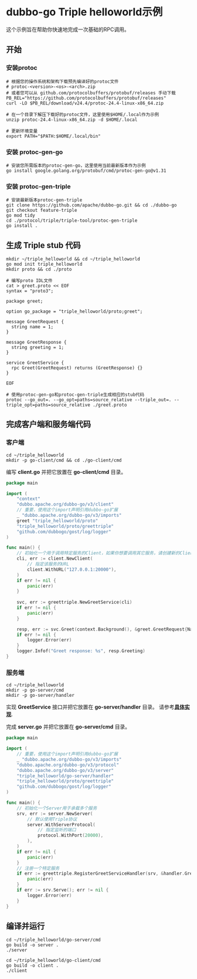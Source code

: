 # dubbo-go Triple helloworld示例

这个示例旨在帮助你快速地完成一次基础的RPC调用。

## 开始

### 安装protoc

```shell
# 根据您的操作系统和架构下载预先编译好的protoc文件
# protoc-<version>-<os>-<arch>.zip
# 或者您可以从 github.com/protocolbuffers/protobuf/releases 手动下载
PB_REL="https://github.com/protocolbuffers/protobuf/releases"
curl -LO $PB_REL/download/v24.4/protoc-24.4-linux-x86_64.zip

# 在一个目录下解压下载好的protoc文件，这里使用$HOME/.local作为示例
unzip protoc-24.4-linux-x86_64.zip -d $HOME/.local

# 更新环境变量
export PATH="$PATH:$HOME/.local/bin"
```

### 安装 protoc-gen-go

```shell
# 安装您所需版本的protoc-gen-go，这里使用当前最新版本作为示例
go install google.golang.org/protobuf/cmd/protoc-gen-go@v1.31
```

### 安装 protoc-gen-triple

```shell
# 安装最新版本protoc-gen-triple
git clone https://github.com/apache/dubbo-go.git && cd ./dubbo-go
git checkout feature-triple
go mod tidy
cd ./protocol/triple/triple-tool/protoc-gen-triple
go install .
```

## 生成 Triple stub 代码

```shell
mkdir ~/triple_helloworld && cd ~/triple_helloworld
go mod init triple_helloworld
mkdir proto && cd ./proto

# 编写proto IDL文件
cat > greet.proto << EOF
syntax = "proto3";

package greet;

option go_package = "triple_helloworld/proto;greet";

message GreetRequest {
  string name = 1;
}

message GreetResponse {
  string greeting = 1;
}

service GreetService {
  rpc Greet(GreetRequest) returns (GreetResponse) {}
}

EOF

# 使用protoc-gen-go和protoc-gen-triple生成相应的stub代码
protoc --go_out=. --go_opt=paths=source_relative --triple_out=. --triple_opt=paths=source_relative ./greet.proto
```

## 完成客户端和服务端代码

### 客户端

```shell
cd ~/triple_helloworld
mkdir -p go-client/cmd && cd ./go-client/cmd
```

编写 **client.go** 并把它放置在 **go-client/cmd** 目录。

```go
package main

import (
	"context"
	"dubbo.apache.org/dubbo-go/v3/client"
	// 重要，使用这个import声明引用dubbo-go扩展
	_ "dubbo.apache.org/dubbo-go/v3/imports"
	greet "triple_helloworld/proto"
	"triple_helloworld/proto/greettriple"
	"github.com/dubbogo/gost/log/logger"
)

func main() {
	// 初始化一个用于调用特定服务的Client，如果你想要调用其它服务，请创建新的Client
	cli, err := client.NewClient(
		// 指定该服务的URL
		client.WithURL("127.0.0.1:20000"),
	)
	if err != nil {
		panic(err)
	}
	
	svc, err := greettriple.NewGreetService(cli)
	if err != nil {
		panic(err)
	}

	resp, err := svc.Greet(context.Background(), &greet.GreetRequest{Name: "hello world"})
	if err != nil {
		logger.Error(err)
	}
	logger.Infof("Greet response: %s", resp.Greeting)
}
```

### 服务端
```shell
cd ~/triple_helloworld
mkdir -p go-server/cmd
mkdir -p go-server/handler
```

实现 **GreetService** 接口并把它放置在 **go-server/handler** 目录。
请参考[**具体实现**](https://github.com/apache/dubbo-go-samples/tree/new-triple-samples/helloworld/go-server/handler).

完成 **server.go** 并把它放置在 **go-server/cmd** 目录。

```go
package main

import (
	// 重要，使用这个import声明引用dubbo-go扩展
	_ "dubbo.apache.org/dubbo-go/v3/imports"
	"dubbo.apache.org/dubbo-go/v3/protocol"
	"dubbo.apache.org/dubbo-go/v3/server"
	"triple_helloworld/go-server/handler"
	"triple_helloworld/proto/greettriple"
	"github.com/dubbogo/gost/log/logger"
)

func main() {
	// 初始化一个Server用于承载多个服务
	srv, err := server.NewServer(
		// 默认使用Triple协议
		server.WithServerProtocol(
			// 指定监听的端口
			protocol.WithPort(20000),
		),
	)
	if err != nil {
		panic(err)
	}
	// 注册一个特定服务
	if err := greettriple.RegisterGreetServiceHandler(srv, &handler.GreetTripleServer{}); err != nil {
		panic(err)
	}
	if err := srv.Serve(); err != nil {
		logger.Error(err)
	}
}
```

## 编译并运行

```shell
cd ~/triple_helloworld/go-server/cmd
go build -o server .
./server
```

```shell
cd ~/triple_helloworld/go-client/cmd
go build -o client .
./client
```